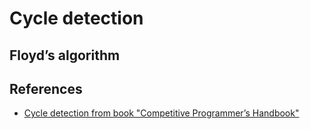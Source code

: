 # Cycle detection



## Floyd’s algorithm





## References&#x20;

* [Cycle detection from book "Competitive Programmer’s Handbook"](https://usaco.guide/CPH.pdf#page=161)
